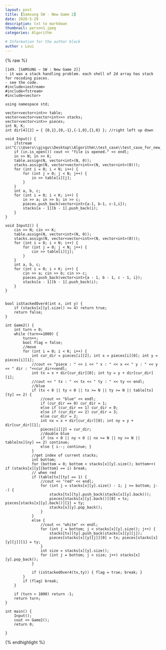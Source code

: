 ```yaml
---
layout: post
title: [Samsung SW - New Game 2]
date: 2020-5-29
description: txt to markdown
thumbnail: person1.jpeg
categories: Algorithm

# Information for the author block
author : Loui
---
```


{% raw %}

	﻿[149. [SAMSUNG – SW : New Game 2]] 
	- it was a stack handling problem. each shell of 2d array has stack for recoding pieces.
	- see the code.
	#include<iostream>
	#include<fstream>
	#include<vector>
	
	using namespace std;
	
	vector<vector<int>> table;
	vector<vector<vector<int>>> stacks;
	vector<vector<int>> pieces;
	int N, K;
	int dir[4][2] = { {0,1},{0,-1},{-1,0},{1,0} }; //right left up down
	
	void Input() {
		ifstream in("C:\\Users\\gjsgu\\Desktop\\Algorithm\\test_case\\test_case_for_new_game2.txt");
		if (in.is_open()) cout << "file is opened." << endl;
		in >> N; in >> K;
		table.assign(N, vector<int>(N, 0));
		stacks.assign(N, vector<vector<int>>(N, vector<int>(0)));
		for (int i = 0; i < N; i++) {
			for (int j = 0; j < N; j++) {
				in >> table[i][j];
			}
		}
		int a, b, c;
		for (int i = 0; i < K; i++) {
			in >> a; in >> b; in >> c;
			pieces.push_back(vector<int>{a-1, b-1, c-1,i});
			stacks[a - 1][b - 1].push_back(i);
		}
	}
	
	void Input2() {
		cin >> N; cin >> K;
		table.assign(N, vector<int>(N, 0));
		stacks.assign(N, vector<vector<int>>(N, vector<int>(0)));
		for (int i = 0; i < N; i++) {
			for (int j = 0; j < N; j++) {
				cin >> table[i][j];
			}
		}
		int a, b, c;
		for (int i = 0; i < K; i++) {
			cin >> a; cin >> b; cin >> c;
			pieces.push_back(vector<int>{a - 1, b - 1, c - 1, i});
			stacks[a - 1][b - 1].push_back(i);
		}
	}
	
	
	bool isStackedOver4(int x, int y) {
		if (stacks[x][y].size() >= 4) return true;
		return false;
	}
	
	int Game2() {
		int turn = 0;
		while (turn<=1000) {
			turn++;
			bool flag = false;
			//move
			for (int i = 0; i < K; i++) {
				int cur_dir = pieces[i][2]; int x = pieces[i][0]; int y = pieces[i][1];
				//cout << "piece : " << i << " x : " << x << " y : " << y << " dir : "<<cur_dir<<endl;
				int tx = x + dir[cur_dir][0]; int ty = y + dir[cur_dir][1];
				//cout << " tx : " << tx << " ty : " << ty << endl;
				//blue
				if (tx < 0 || ty < 0 || tx >= N || ty >= N || table[tx][ty] == 2) {
					//cout << "blue" << endl;
					if (cur_dir == 0) cur_dir = 1;
					else if (cur_dir == 1) cur_dir = 0;
					else if (cur_dir == 2) cur_dir = 3;
					else cur_dir = 2;
					int nx = x + dir[cur_dir][0]; int ny = y + dir[cur_dir][1];
					pieces[i][2] = cur_dir;
					//double blue
					if (nx < 0 || ny < 0 || nx >= N || ny >= N || table[nx][ny] == 2) continue;
					else { i--; continue; }
				}
				//get index of current stacks;
				int bottom;
				for (bottom = 0; bottom < stacks[x][y].size(); bottom++) if (stacks[x][y][bottom] == i) break;
				// when red
				if (table[tx][ty] == 1) {
					//cout << "red" << endl;
					for (int j = stacks[x][y].size() - 1; j >= bottom; j--) {
						stacks[tx][ty].push_back(stacks[x][y].back());
						pieces[stacks[x][y].back()][0] = tx; pieces[stacks[x][y].back()][1] = ty;
						stacks[x][y].pop_back();
					}
				}
				else {
					//cout << "white" << endl;
					for (int j = bottom; j < stacks[x][y].size(); j++) {
						stacks[tx][ty].push_back(stacks[x][y][j]);
						pieces[stacks[x][y][j]][0] = tx; pieces[stacks[x][y][j]][1] = ty;
					}
					int size = stacks[x][y].size();
					for (int j = bottom; j < size; j++) stacks[x][y].pop_back();
				}
			
				if (isStackedOver4(tx,ty)) { flag = true; break; }
			}
			if (flag) break;
		}
	
		if (turn > 1000) return -1;
		return turn;
	}
	
	int main() {
		Input();
		cout << Game2();
		return 0;
	
	}
	
	
	
	
	
{% endhighlight %}
